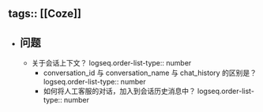 tags:: [[Coze]]
---

- ## 问题
	- 关于会话上下文？
	  logseq.order-list-type:: number
		- conversation_id 与 conversation_name 与 chat_history 的区别是？
		  logseq.order-list-type:: number
		- 如何将人工客服的对话，加入到会话历史消息中？
		  logseq.order-list-type:: number